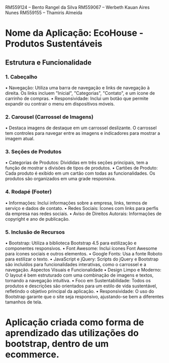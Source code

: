 RM559124 – Bento Rangel da Silva
RM559067 – Werbeth Kauan Aires Nunes
RM559155 – Thamiris Almeida

# Nome da Aplicação: EcoHouse - Produtos Sustentáveis

## Estrutura e Funcionalidade

### 1. Cabeçalho
•	Navegação: Utiliza uma barra de navegação e links de navegação à direita. Os links incluem "Inicial", "Categorias", "Contato", e um ícone de carrinho de compras.
•	Responsividade: Inclui um botão que permite expandir ou contrair o menu em dispositivos móveis.

### 2. Carousel (Carrossel de Imagens)
•	Destaca imagens de destaque em um carrossel deslizante. O carrossel tem controles para navegar entre as imagens e indicadores para mostrar a imagem atual.

### 3. Seções de Produtos
•	Categorias de Produtos: Divididas em três seções principais, tem a função de mostrar s divisões de tipos de produtos.
•	Cartões de Produto: Cada produto é exibido em um cartão com todas as funcionalidades. Os produtos são organizados em uma grade responsiva.

### 4. Rodapé (Footer)
•	Informações: Inclui informações sobre a empresa, links, termos de serviço e dados de contato.
•	Redes Sociais: Ícones com links para perfis da empresa nas redes sociais. 
•	Aviso de Direitos Autorais: Informações de copyright e ano de publicação.

### 5. Inclusão de Recursos
•	Bootstrap: Utiliza a biblioteca Bootstrap 4.5 para estilização e componentes responsivos.
•	Font Awesome: Inclui ícones Font Awesome para ícones sociais e outros elementos.
•	Google Fonts: Usa a fonte Roboto para estilizar o texto.
•	JavaScript e jQuery: Scripts do jQuery e Bootstrap são incluídos para funcionalidades interativas, como o carrossel e a navegação.
Aspectos Visuais e Funcionalidade
•	Design Limpo e Moderno: O layout é bem estruturado com uma combinação de imagens e textos, tornando a navegação intuitiva.
•	Foco em Sustentabilidade: Todos os produtos e descrições são orientados para um estilo de vida sustentável, refletindo o objetivo principal da aplicação.
•	Responsividade: O uso do Bootstrap garante que o site seja responsivo, ajustando-se bem a diferentes tamanhos de tela.

# Aplicação criada como forma de aprendizado das utilizações do bootstrap, dentro de um ecommerce.
